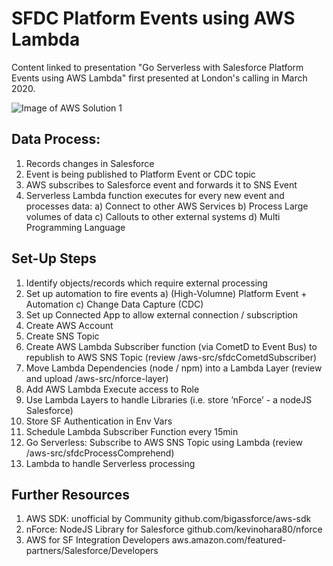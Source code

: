 # SFDC Platform Events using AWS Lambda
Content linked to presentation "Go Serverless with Salesforce Platform Events using AWS Lambda" first presented at London's calling in March 2020.

![Image of AWS Solution 1](https://i.imgur.com/rVL0Is5.png)


## Data Process:
1. Records changes in Salesforce
2. Event is being published to Platform Event or CDC topic
3. AWS subscribes to Salesforce event and forwards it to SNS Event
4. Serverless Lambda function executes for every new event and processes data:
a) Connect to other AWS Services
b) Process Large volumes of data
c) Callouts to other external systems
d) Multi Programming Language


## Set-Up Steps
1. Identify objects/records which require external processing
2. Set up automation to fire events
a) (High-Volumne) Platform Event + Automation 
c) Change Data Capture (CDC)
3. Set up Connected App to allow external connection / subscription
4. Create AWS Account 
5. Create SNS Topic
6. Create AWS Lambda Subscriber function (via CometD to Event Bus) to republish to AWS SNS Topic (review /aws-src/sfdcCometdSubscriber)
7. Move Lambda Dependencies (node / npm) into a Lambda Layer (review and upload /aws-src/nforce-layer)
8. Add AWS Lambda Execute access to Role
9. Use Lambda Layers to handle Libraries (i.e. store ‘nForce’ - a nodeJS Salesforce)
10. Store SF Authentication in Env Vars
11. Schedule Lambda Subscriber Function every 15min
12. Go Serverless: Subscribe to AWS SNS Topic using Lambda (review /aws-src/sfdcProcessComprehend)
13. Lambda to handle Serverless processing


## Further Resources
1. AWS SDK: unofficial by Community github.com/bigassforce/aws-sdk
2. nForce: NodeJS Library for Salesforce github.com/kevinohara80/nforce
3. AWS for SF Integration Developers aws.amazon.com/featured-partners/Salesforce/Developers

